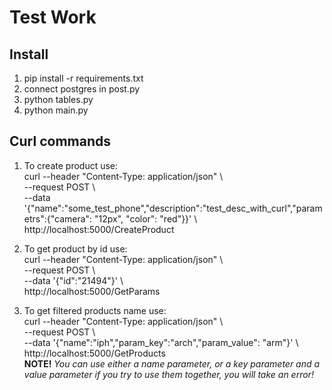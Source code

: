 # Test Work
## Install
1. pip install -r requirements.txt
2. connect postgres in post.py
3. python tables.py
4. python main.py
## Curl commands
1. To create product use:  
    curl --header "Content-Type: application/json" \  
      --request POST \  
      --data '{"name":"some_test_phone","description":"test_desc_with_curl","parametrs":{"camera": "12px", "color": "red"}}' \  
      http://localhost:5000/CreateProduct  

2. To get product by id use:  
    curl --header "Content-Type: application/json" \  
      --request POST \  
      --data '{"id":"21494"}' \  
      http://localhost:5000/GetParams  

3. To get filtered products name use:  
    curl --header "Content-Type: application/json" \   
      --request POST \  
      --data '{"name":"iph","param_key":"arch","param_value": "arm"}' \  
      http://localhost:5000/GetProducts  
      **NOTE!** *You can use either a name parameter, or a key parameter and a value parameter  if you try to use them together, you will take an error!*

